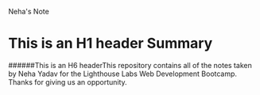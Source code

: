  Neha's Note
 # This is an H1 header Summary 
 
######This is an H6 headerThis repository contains all of the notes taken by Neha Yadav for the Lighthouse Labs Web Development Bootcamp.
Thanks for giving us an opportunity.



